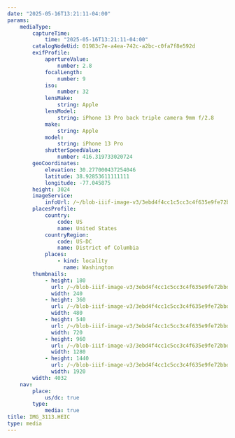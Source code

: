 ```yaml
---
date: "2025-05-16T13:21:11-04:00"
params:
    mediaType:
        captureTime:
            time: "2025-05-16T13:21:11-04:00"
        catalogNodeUid: 01983c7e-a4ea-742c-a2bc-c0fa7f8e592d
        exifProfile:
            apertureValue:
                number: 2.8
            focalLength:
                number: 9
            iso:
                number: 32
            lensMake:
                string: Apple
            lensModel:
                string: iPhone 13 Pro back triple camera 9mm f/2.8
            make:
                string: Apple
            model:
                string: iPhone 13 Pro
            shutterSpeedValue:
                number: 416.319733020724
        geoCoordinates:
            elevation: 30.277000437254046
            latitude: 38.92853611111111
            longitude: -77.045875
        height: 3024
        imageService:
            infoUrl: /~/blob-iiif-image-v3/3ebd4f4cc1c5cc3c4f635e9fe72bbd08dcf9886f967f71eb7f2fc38a1d360b2e/info.json
        placesProfile:
            country:
                code: US
                name: United States
            countryRegion:
                code: US-DC
                name: District of Columbia
            places:
                - kind: locality
                  name: Washington
        thumbnails:
            - height: 180
              url: /~/blob-iiif-image-v3/3ebd4f4cc1c5cc3c4f635e9fe72bbd08dcf9886f967f71eb7f2fc38a1d360b2e/full/240%2C180/0/default.jpg
              width: 240
            - height: 360
              url: /~/blob-iiif-image-v3/3ebd4f4cc1c5cc3c4f635e9fe72bbd08dcf9886f967f71eb7f2fc38a1d360b2e/full/480%2C360/0/default.jpg
              width: 480
            - height: 540
              url: /~/blob-iiif-image-v3/3ebd4f4cc1c5cc3c4f635e9fe72bbd08dcf9886f967f71eb7f2fc38a1d360b2e/full/720%2C540/0/default.jpg
              width: 720
            - height: 960
              url: /~/blob-iiif-image-v3/3ebd4f4cc1c5cc3c4f635e9fe72bbd08dcf9886f967f71eb7f2fc38a1d360b2e/full/1280%2C960/0/default.jpg
              width: 1280
            - height: 1440
              url: /~/blob-iiif-image-v3/3ebd4f4cc1c5cc3c4f635e9fe72bbd08dcf9886f967f71eb7f2fc38a1d360b2e/full/1920%2C1440/0/default.jpg
              width: 1920
        width: 4032
    nav:
        place:
            us/dc: true
        type:
            media: true
title: IMG_3113.HEIC
type: media
---
```

